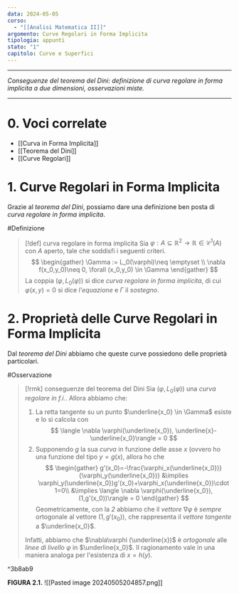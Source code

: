 ```yaml
---
data: 2024-05-05
corso:
  - "[[Analisi Matematica II]]"
argomento: Curve Regolari in Forma Implicita
tipologia: appunti
stato: "1"
capitolo: Curve e Superfici
---
```

- - -
*Conseguenze del teorema del Dini: definizione di curva regolare in forma implicita a due dimensioni, osservazioni miste.*
- - -
# 0. Voci correlate
- [[Curva in Forma Implicita]]
- [[Teorema del Dini]]
- [[Curve Regolari]]
# 1. Curve Regolari in Forma Implicita
Grazie al *teorema del Dini*, possiamo dare una definizione ben posta di *curva regolare in forma implicita*.

#Definizione 
> [!def] curva regolare in forma implicita
> Sia $\varphi: A \subseteq \mathbb{R}^2 \longrightarrow \mathbb{R} \in \mathcal{C}^1(A)$ con $A$ aperto, tale che soddisfi i seguenti criteri.
> $$
> \begin{gather} 
> \Gamma := L_0(\varphi)\neq \emptyset \\
> \nabla f(x_0,y_0)\neq 0, \forall (x_0,y_0) \in \Gamma
> \end{gather}
> $$
> La coppia $(\varphi, L_0(\varphi))$ si dice *curva regolare in forma implicita*, di cui $\varphi(x,y)=0$ si dice *l'equazione* e $\Gamma$ il *sostegno*.

# 2. Proprietà delle Curve Regolari in Forma Implicita
Dal *teorema del Dini* abbiamo che queste curve possiedono delle proprietà particolari.

#Osservazione 
> [!rmk] conseguenze del teorema del Dini
> Sia $(\varphi, L_0(\varphi))$ una *curva regolare in f.i.*. Allora abbiamo che:
> 1. La retta tangente su un punto $\underline{x_0} \in \Gamma$ esiste e lo si calcola con
> $$
> \langle \nabla \varphi(\underline{x_0}), \underline{x}-\underline{x_0}\rangle = 0
> $$
> 2. Supponendo $g$ la sua *curva* in funzione delle asse $x$ (ovvero ho una funzione del tipo $y=g(x)$, allora ho che
> $$
> \begin{gather}
>  g'(x_0)=-\frac{\varphi_x(\underline{x_0})}{\varphi_y(\underline{x_0})} &\implies \varphi_y(\underline{x_0})g'(x_0)+\varphi_x(\underline{x_0})\cdot 1=0\\ &\implies
>\langle \nabla \varphi(\underline{x_0}), (1,g'(x_0))\rangle = 0
> \end{gather}
> $$
> Geometricamente, con la *2* abbiamo che il *vettore* $\nabla\varphi$ è *sempre* ortogonale al vettore $(1,g'(x_0))$, che rappresenta il *vettore tangente* a $\underline{x_0}$. 
> 
> Infatti, abbiamo che $\nabla\varphi (\underline{x})$ è *ortogonale* alle *linee di livello* $\varphi$ in $\underline{x_0}$. Il ragionamento vale in una maniera analoga per l'esistenza di $x=h(y)$.

^3b8ab9

**FIGURA 2.1.**
![[Pasted image 20240505204857.png]]

